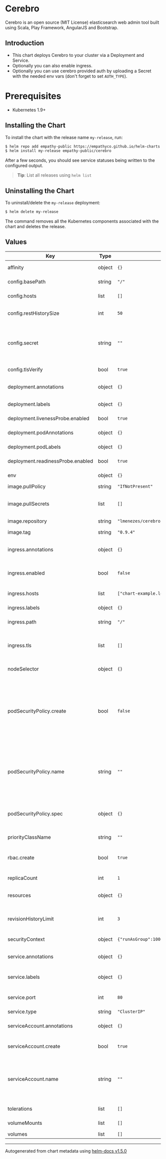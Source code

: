 # Cerebro

Cerebro is an open source (MIT License) elasticsearch web admin tool built using Scala, Play Framework, AngularJS and Bootstrap.

## Introduction

- This chart deploys Cerebro to your cluster via a Deployment and Service.
- Optionally you can also enable ingress.
- Optionally you can use cerebro provided auth by uploading a Secret with the needed env vars (don't forget to set `AUTH_TYPE`).

# Prerequisites

- Kubernetes 1.9+

## Installing the Chart

To install the chart with the release name `my-release`, run:

```bash
$ helm repo add empathy-public https://empathyco.github.io/helm-charts
$ helm install my-release empathy-public/cerebro
```

After a few seconds, you should see service statuses being written to the configured output.

> **Tip**: List all releases using `helm list`

## Uninstalling the Chart

To uninstall/delete the `my-release` deployment:

```bash
$ helm delete my-release
```

The command removes all the Kubernetes components associated with the chart and deletes the release.

## Values

| Key | Type | Default | Description |
|-----|------|---------|-------------|
| affinity | object | `{}` | Settings for affinity |
| config.basePath | string | `"/"` | Application base path |
| config.hosts | list | `[]` | A list of known hosts |
| config.restHistorySize | int | `50` | Rest request history size per user |
| config.secret | string | `""` | Secret used to sign session cookies. If empty it will be replaced with a random 64 length string |
| config.tlsVerify | bool | `true` | Validate Elasticsearch cert |
| deployment.annotations | object | `{}` | Additional annotations for Deployment |
| deployment.labels | object | `{}` | Additional labels for deployment  |
| deployment.livenessProbe.enabled | bool | `true` | Enable livenessProbe |
| deployment.podAnnotations | object | `{}` | Additional pod annotations |
| deployment.podLabels | object | `{}` | Additional pod labels |
| deployment.readinessProbe.enabled | bool | `true` | Enable readinessProbe |
| env | object | `{}` | Map of env vars (key/value ) |
| image.pullPolicy | string | `"IfNotPresent"` | Image pull policy |
| image.pullSecrets | list | `[]` | List of imagePullSecrets names to add to the pod |
| image.repository | string | `"lmenezes/cerebro"` | The image to run |
| image.tag | string | `"0.9.4"` | The image tag to pull |
| ingress.annotations | object | `{}` | Additional annotations for Ingress |
| ingress.enabled | bool | `false` | Enable Kubernetes Ingress to expose cerebro pods |
| ingress.hosts | list | `["chart-example.local"]` | List of hosts to expose cerebro |
| ingress.labels | object | `{}` | Additional labels for Ingress |
| ingress.path | string | `"/"` | Path to expose cerebro |
| ingress.tls | list | `[]` | TLS secret for exposing cerebro with https. See values.yaml for an example  |
| nodeSelector | object | `{}` | Settings for nodeselector |
| podSecurityPolicy.create | bool | `false` | Create a podSecurityPolicy with minimal permissions to run this Helm chart. Be sure to also set rbac.create to true, otherwise Role and RoleBinding won't be created. |
| podSecurityPolicy.name | string | `""` | The name of the podSecurityPolicy to use. If not set and create is true, a name is generated using the fullname template |
| podSecurityPolicy.spec | object | `{}` | Spec to apply to the podSecurityPolicy. See values.yaml for an example |
| priorityClassName | string | `""` | Pod priorityClassName |
| rbac.create | bool | `true` | Whether RBAC rules should be created (Role and Rolebinding) |
| replicaCount | int | `1` | Number of replicas |
| resources | object | `{}` | Settings for Deployment resource |
| revisionHistoryLimit | int | `3` | How many old ReplicaSets to maintain for the Deployment |
| securityContext | object | `{"runAsGroup":1000,"runAsNonRoot":true,"runAsUser":1000}` | Security context for pod |
| service.annotations | object | `{}` | Additional annotations to add to the service  |
| service.labels | object | `{}` | Additional labels to add to the service |
| service.port | int | `80` | Port for kubernetes service |
| service.type | string | `"ClusterIP"` | Type of Service |
| serviceAccount.annotations | object | `{}` | Annotations to add to the service account |
| serviceAccount.create | bool | `true` | Specifies whether a service account should be created |
| serviceAccount.name | string | `""` | The name of the service account to use. If not set and create is true, a name is generated using the fullname template |
| tolerations | list | `[]` | Settings for tolerations |
| volumeMounts | list | `[]` | Volume mount defintion |
| volumes | list | `[]` | Volumes defintion |

----------------------------------------------
Autogenerated from chart metadata using [helm-docs v1.5.0](https://github.com/norwoodj/helm-docs/releases/v1.5.0)
